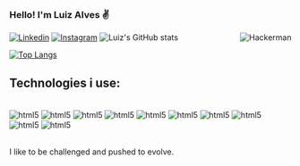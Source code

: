 ### Hello! I'm Luiz Alves ✌️

[![Linkedin](https://img.shields.io/badge/LinkedIn-0077B5?style=for-the-badge&logo=linkedin&logoColor=white)]([https://www.linkedin.com/in/-1664ba48/](https://www.linkedin.com/in/luiz-augusto-jacob-alves-1664ba48/))
[![Instagram](https://img.shields.io/badge/Instagram-E4405F?style=for-the-badge&logo=instagram&logoColor=white)](https://www.instagram.com)
<img align="right" alt=Hackerman src="https://imgur.com/rtAXdmm">
![Luiz's GitHub stats](https://github-readme-stats.vercel.app/api?username=gutolizar&show_icons=true&theme=cobalt)

[![Top Langs](https://github-readme-stats.vercel.app/api/top-langs/?username=anuraghazra&layout=compact)](https://github.com/anuraghazra/github-readme-stats)

## Technologies i use:
<div style="display: inline_block"><br/>
  <img align="center" alt=html5 src="https://img.shields.io/badge/HTML5-E34F26?style=for-the-badge&logo=html5&logoColor=white">
  <img align="center" alt=html5 src="https://img.shields.io/badge/CSS-239120?&style=for-the-badge&logo=css3&logoColor=white">
  <img align="center" alt=html5 src="https://img.shields.io/badge/JavaScript-323330?style=for-the-badge&logo=javascript&logoColor=F7DF1E">
  <img align="center" alt=html5 src="https://img.shields.io/badge/TypeScript-007ACC?style=for-the-badge&logo=typescript&logoColor=white">
  <img align="center" alt=html5 src="https://img.shields.io/badge/React-20232A?style=for-the-badge&logo=react&logoColor=61DAFB">
  <img align="center" alt=html5 src="https://img.shields.io/badge/Bootstrap-563D7C?style=for-the-badge&logo=bootstrap&logoColor=white">
  <img align="center" alt=html5 src="https://img.shields.io/badge/Jest-323330?style=for-the-badge&logo=Jest&logoColor=white">
  <img align="center" alt=html5 src="https://img.shields.io/badge/Figma-F24E1E?style=for-the-badge&logo=figma&logoColor=white">
  <img align="center" alt=html5 src="https://img.shields.io/badge/GIT-E44C30?style=for-the-badge&logo=git&logoColor=white"> 
  <img align="center" alt=html5 src="https://img.shields.io/badge/Jira-0052CC?style=for-the-badge&logo=Jira&logoColor=white">    
  
</div><br/>

I like to be challenged and pushed to evolve.
